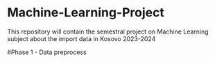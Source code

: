 # Machine-Learning-Project

This repository will contain the semestral project on Machine Learning subject about the import data in Kosovo 2023-2024

#Phase 1 - Data preprocess
